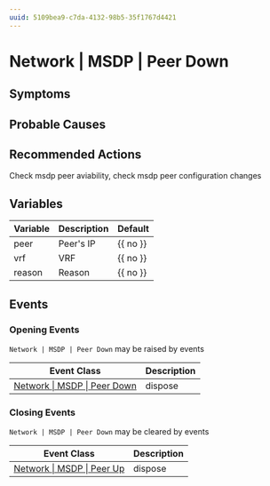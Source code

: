 ```yaml
---
uuid: 5109bea9-c7da-4132-98b5-35f1767d4421
---
```

# Network | MSDP | Peer Down

## Symptoms

## Probable Causes

## Recommended Actions

Check msdp peer aviability, check msdp peer configuration changes

## Variables

| Variable | Description | Default  |
| -------- | ----------- | -------- |
| peer     | Peer's IP   | {{ no }} |
| vrf      | VRF         | {{ no }} |
| reason   | Reason      | {{ no }} |

## Events

### Opening Events
`Network | MSDP | Peer Down` may be raised by events

| Event Class                                                                          | Description |
| ------------------------------------------------------------------------------------ | ----------- |
| [Network \| MSDP \| Peer Down](../event-classes-reference/network/msdp/peer-down.md) | dispose     |

### Closing Events
`Network | MSDP | Peer Down` may be cleared by events

| Event Class                                                                      | Description |
| -------------------------------------------------------------------------------- | ----------- |
| [Network \| MSDP \| Peer Up](../event-classes-reference/network/msdp/peer-up.md) | dispose     |
